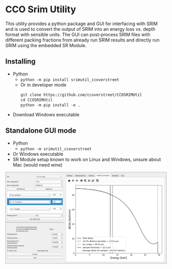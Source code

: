 # CCO Srim Utility

This utility provides a python package and GUI for interfacing with SRIM and is used to convert the output of SRIM into an energy loss vs. depth format with sensible units. The GUI can post-process SRIM files with different packing fractions from already run SRIM results and directly run SRIM using the embedded SR Module.

## Installing

- Python
    - `python -m pip install srimutil_ccoverstreet`
    - Or in developer mode
        ```
        git clone https://github.com/ccoverstreet/CCOSRIMUtil
        cd CCOSRIMUtil
        python -m pip install -e .
        ```
- Download Windows executable

## Standalone GUI mode

- Python
    - `python -m srimutil_ccoverstreet`
- Or Windows executable
- SR Module setup known to work on Linux and Windows, unsure about Mac (would need wine)

![GUI in use](img/GUI-demo.png)


